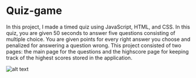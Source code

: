 # Quiz-game

In this project, I made a timed quiz using JavaScript, HTML, and CSS. In this quiz, you are given 50 seconds to answer five questions consisting of multiple choice. You are given points for
every right answer you choose and penalized for answering a question wrong. This project consisted of two pages: the main page for the questions and the highscore page for keeping track of the highest scores stored in the application.

![alt text](https://user-images.githubusercontent.com/81334326/119292600-b82e1280-bc1e-11eb-8885-c55a53109da1.png)
